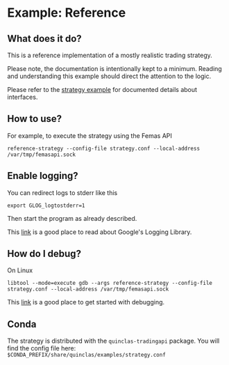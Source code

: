 # Example: Reference

## What does it do?

This is a reference implementation of a mostly realistic trading strategy.

Please note, the documentation is intentionally kept to a minimum.
Reading and understanding this example should direct the attention to the logic.

Please refer to the [strategy example](../strategy/README.md) for documented details about interfaces.

## How to use?

For example, to execute the strategy using the Femas API

	reference-strategy --config-file strategy.conf --local-address /var/tmp/femasapi.sock

## Enable logging?

You can redirect logs to stderr like this

	export GLOG_logtostderr=1

Then start the program as already described.

This [link](http://rpg.ifi.uzh.ch/docs/glog.html) is a good place to read about Google's Logging Library.

## How do I debug?

On Linux

	libtool --mode=execute gdb --args reference-strategy --config-file strategy.conf --local-address /var/tmp/femasapi.sock

This [link](https://www.gnu.org/software/libtool/manual/html_node/Debugging-executables.html)
is a good place to get started with debugging.

## Conda

The strategy is distributed with the `quinclas-tradingapi` package.
You will find the config file here: `$CONDA_PREFIX/share/quinclas/examples/strategy.conf`
